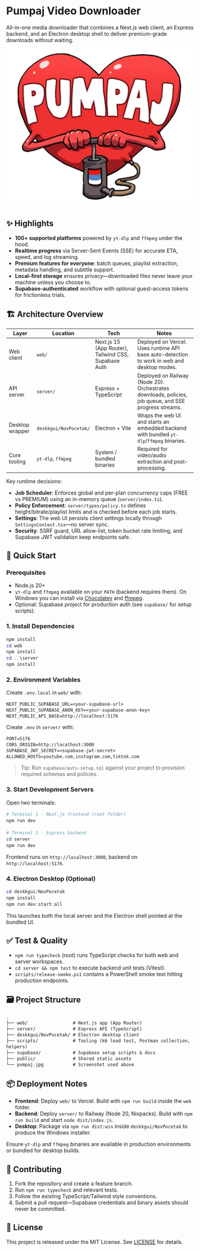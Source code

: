 # Pumpaj Video Downloader

All-in-one media downloader that combines a Next.js web client, an Express backend, and an Electron desktop shell to deliver premium-grade downloads without waiting.

![Pumpaj interface](./pumpaj.jpg)

## ✨ Highlights

- **100+ supported platforms** powered by `yt-dlp` and `ffmpeg` under the hood.
- **Realtime progress** via Server-Sent Events (SSE) for accurate ETA, speed, and log streaming.
- **Premium features for everyone**: batch queues, playlist extraction, metadata handling, and subtitle support.
- **Local-first storage** ensures privacy—downloaded files never leave your machine unless you choose to.
- **Supabase-authenticated** workflow with optional guest-access tokens for frictionless trials.

## 🏗️ Architecture Overview

| Layer | Location | Tech | Notes |
| --- | --- | --- | --- |
| Web client | `web/` | Next.js 15 (App Router), Tailwind CSS, Supabase Auth | Deployed on Vercel. Uses runtime API base auto-detection to work in web and desktop modes. |
| API server | `server/` | Express + TypeScript | Deployed on Railway (Node 20). Orchestrates downloads, policies, job queue, and SSE progress streams. |
| Desktop wrapper | `deskkgui/NovPocetak/` | Electron + Vite | Wraps the web UI and starts an embedded backend with bundled `yt-dlp`/`ffmpeg` binaries. |
| Core tooling | `yt-dlp`, `ffmpeg` | System / bundled binaries | Required for video/audio extraction and post-processing. |

Key runtime decisions:

- **Job Scheduler**: Enforces global and per-plan concurrency caps (FREE vs PREMIUM) using an in-memory queue (`server/index.ts`).
- **Policy Enforcement**: `server/types/policy.ts` defines height/bitrate/playlist limits and is checked before each job starts.
- **Settings**: The web UI persists client settings locally through `SettingsContext.tsx`—no server sync.
- **Security**: SSRF guard, URL allow-list, token bucket rate limiting, and Supabase JWT validation keep endpoints safe.

## 🚀 Quick Start

### Prerequisites

- Node.js 20+
- `yt-dlp` and `ffmpeg` available on your `PATH` (backend requires them). On Windows you can install via [Chocolatey](https://community.chocolatey.org/packages/yt-dlp) and [ffmpeg](https://community.chocolatey.org/packages/ffmpeg).
- Optional: Supabase project for production auth (see `supabase/` for setup scripts).

### 1. Install Dependencies

```powershell
npm install
cd web
npm install
cd ..\server
npm install
```

### 2. Environment Variables

Create `.env.local` in `web/` with:

```
NEXT_PUBLIC_SUPABASE_URL=<your-supabase-url>
NEXT_PUBLIC_SUPABASE_ANON_KEY=<your-supabase-anon-key>
NEXT_PUBLIC_API_BASE=http://localhost:5176
```

Create `.env` in `server/` with:

```
PORT=5176
CORS_ORIGIN=http://localhost:3000
SUPABASE_JWT_SECRET=<supabase-jwt-secret>
ALLOWED_HOSTS=youtube.com,instagram.com,tiktok.com
```

> Tip: Run `supabase/auto-setup.sql` against your project to provision required schemas and policies.

### 3. Start Development Servers

Open two terminals:

```powershell
# Terminal 1 - Next.js frontend (root folder)
npm run dev

# Terminal 2 - Express backend
cd server
npm run dev
```

Frontend runs on `http://localhost:3000`, backend on `http://localhost:5176`.

### 4. Electron Desktop (Optional)

```powershell
cd deskkgui/NovPocetak
npm install
npm run dev:start:all
```

This launches both the local server and the Electron shell pointed at the bundled UI.

## ✅ Test & Quality

- `npm run typecheck` (root) runs TypeScript checks for both web and server workspaces.
- `cd server && npm test` to execute backend unit tests (Vitest).
- `scripts/release-smoke.ps1` contains a PowerShell smoke test hitting production endpoints.

## 🗃️ Project Structure

```
.
├── web/                 # Next.js app (App Router)
├── server/              # Express API (TypeScript)
├── deskkgui/NovPocetak/ # Electron desktop client
├── scripts/             # Tooling (k6 load test, Postman collection, helpers)
├── supabase/            # Supabase setup scripts & docs
├── public/              # Shared static assets
└── pumpaj.jpg           # Screenshot used above
```

## 📦 Deployment Notes

- **Frontend**: Deploy `web/` to Vercel. Build with `npm run build` inside the `web` folder.
- **Backend**: Deploy `server/` to Railway (Node 20, Nixpacks). Build with `npm run build` and start `node dist/index.js`.
- **Desktop**: Package via `npm run dist:win` inside `deskkgui/NovPocetak` to produce the Windows installer.

Ensure `yt-dlp` and `ffmpeg` binaries are available in production environments or bundled for desktop builds.

## 🤝 Contributing

1. Fork the repository and create a feature branch.
2. Run `npm run typecheck` and relevant tests.
3. Follow the existing TypeScript/Tailwind style conventions.
4. Submit a pull request—Supabase credentials and binary assets should never be committed.

## 📄 License

This project is released under the MIT License. See [LICENSE](./LICENSE) for details.
